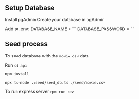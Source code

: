 ## Setup Database

Install pgAdmin
Create your database in pgAdmin

Add to .env:
DATABASE_NAME = ""
DATABASE_PASSWORD = ""

## Seed process

To seed database with the `movie.csv` data

Run
`cd api`

`npm install`

`npx ts-node ./seed/seed_db.ts ./seed/movie.csv`

To run express server `npm run dev`
